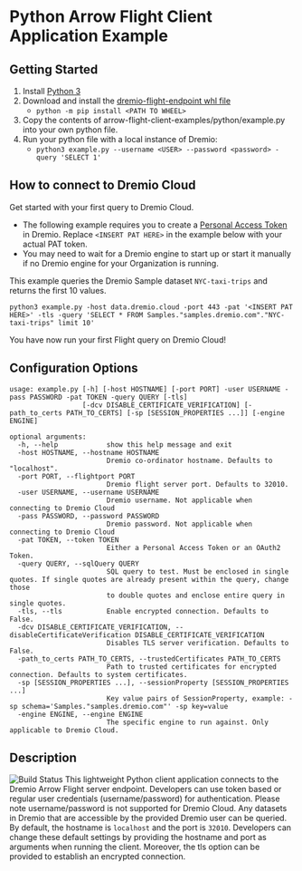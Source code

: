 # Python Arrow Flight Client Application Example

## Getting Started
1. Install [Python 3](https://www.python.org/downloads/)
2. Download and install the [dremio-flight-endpoint whl file](https://github.com/dremio-hub/arrow-flight-client-examples/releases)
    - `python -m pip install <PATH TO WHEEL>` 
3. Copy the contents of arrow-flight-client-examples/python/example.py into your own python file. 
4. Run your python file with a local instance of Dremio:
    - `python3 example.py --username <USER> --password <password> -query 'SELECT 1'`


## How to connect to Dremio Cloud

Get started with your first query to Dremio Cloud.

* The following example requires you to create a [Personal Access Token](https://docs.dremio.com/cloud/security/authentication/personal-access-token/) in Dremio. Replace ```<INSERT PAT HERE>``` in the example below with your actual PAT token.
* You may need to wait for a Dremio engine to start up or start it manually if no Dremio engine for your Organization is running.

This example queries the Dremio Sample dataset ```NYC-taxi-trips``` and returns the first 10 values.

```python3 example.py -host data.dremio.cloud -port 443 -pat '<INSERT PAT HERE>' -tls -query 'SELECT * FROM Samples."samples.dremio.com"."NYC-taxi-trips" limit 10'```

You have now run your first Flight query on Dremio Cloud!

## Configuration Options

```
usage: example.py [-h] [-host HOSTNAME] [-port PORT] -user USERNAME -pass PASSWORD -pat TOKEN -query QUERY [-tls]
                  [-dcv DISABLE_CERTIFICATE_VERIFICATION] [-path_to_certs PATH_TO_CERTS] [-sp [SESSION_PROPERTIES ...]] [-engine ENGINE]

optional arguments:
  -h, --help            show this help message and exit
  -host HOSTNAME, --hostname HOSTNAME
                        Dremio co-ordinator hostname. Defaults to "localhost".
  -port PORT, --flightport PORT
                        Dremio flight server port. Defaults to 32010.
  -user USERNAME, --username USERNAME
                        Dremio username. Not applicable when connecting to Dremio Cloud
  -pass PASSWORD, --password PASSWORD
                        Dremio password. Not applicable when connecting to Dremio Cloud
  -pat TOKEN, --token TOKEN
                        Either a Personal Access Token or an OAuth2 Token.
  -query QUERY, --sqlQuery QUERY
                        SQL query to test. Must be enclosed in single quotes. If single quotes are already present within the query, change those
                        to double quotes and enclose entire query in single quotes.
  -tls, --tls           Enable encrypted connection. Defaults to False.
  -dcv DISABLE_CERTIFICATE_VERIFICATION, --disableCertificateVerification DISABLE_CERTIFICATE_VERIFICATION
                        Disables TLS server verification. Defaults to False.
  -path_to_certs PATH_TO_CERTS, --trustedCertificates PATH_TO_CERTS
                        Path to trusted certificates for encrypted connection. Defaults to system certificates.
  -sp [SESSION_PROPERTIES ...], --sessionProperty [SESSION_PROPERTIES ...]
                        Key value pairs of SessionProperty, example: -sp schema='Samples."samples.dremio.com"' -sp key=value
  -engine ENGINE, --engine ENGINE
                        The specific engine to run against. Only applicable to Dremio Cloud.

```

## Description
![Build Status](https://github.com/dremio-hub/arrow-flight-client-examples/workflows/python-build/badge.svg)
This lightweight Python client application connects to the Dremio Arrow Flight server endpoint. Developers can use token based or regular user credentials (username/password) for authentication. Please note username/password is not supported for Dremio Cloud. Any datasets in Dremio that are accessible by the provided Dremio user can be queried. By default, the hostname is `localhost` and the port is `32010`. Developers can change these default settings by providing the hostname and port as arguments when running the client.
Moreover, the tls option can be provided to establish an encrypted connection.